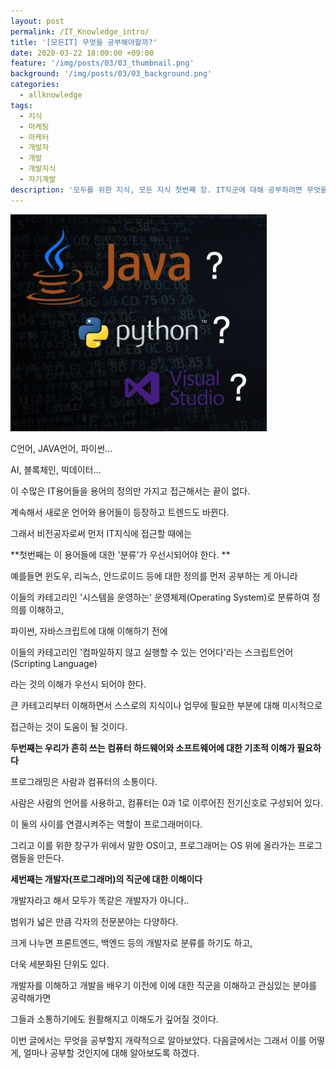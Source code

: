 ```yaml
---
layout: post
permalink: /IT_Knowledge_intro/
title: '[모든IT] 무엇을 공부해야할까?'
date: 2020-03-22 18:00:00 +09:00
feature: '/img/posts/03/03_thumbnail.png'
background: '/img/posts/03/03_background.png'
categories:
  - allknowledge
tags:
  - 지식
  - 마케팅
  - 마케터
  - 개발자
  - 개발
  - 개발지식
  - 자기계발
description: '모두를 위한 지식, 모든 지식 첫번째 장. IT직군에 대해 공부하려면 무엇을 공부해야할까?'
---
```


![language](/img/posts/03/1.png)

C언어, JAVA언어, 파이썬... 

AI, 블록체인, 빅데이터...

이 수많은 IT용어들을 용어의 정의만 가지고 접근해서는 끝이 없다.

계속해서 새로운 언어와 용어들이 등장하고 트렌드도 바뀐다.

그래서 비전공자로써 먼저 IT지식에 접근할 때에는 

**첫번째는 이 용어들에 대한 '분류'가 우선시되어야 한다. **

예를들면 윈도우, 리눅스, 안드로이드 등에 대한 정의를 먼저 공부하는 게 아니라

이들의 카테고리인 '시스템을 운영하는' 운영체제(Operating System)로 분류하여 정의를 이해하고,

파이썬, 자바스크립트에 대해 이해하기 전에 

이들의 카테고리인 '컴파일하지 않고 실행할 수 있는 언어다'라는 스크립트언어(Scripting Language)

라는 것의 이해가 우선시 되어야 한다. 

큰 카테고리부터 이해하면서 스스로의 지식이나 업무에 필요한 부분에 대해 미시적으로 

접근하는 것이 도움이 될 것이다.

**두번째는 우리가 흔히 쓰는 컴퓨터 하드웨어와 소프트웨어에 대한 기초적 이해가 필요하다**

프로그래밍은 사람과 컴퓨터의 소통이다.

사람은 사람의 언어를 사용하고, 컴퓨터는 0과 1로 이루어진 전기신호로 구성되어 있다.

이 둘의 사이를 연결시켜주는 역할이 프로그래머이다.

그리고 이를 위한 창구가 위에서 말한 OS이고, 프로그래머는 OS 위에 올라가는 프로그램들을 만든다.

**세번째는 개발자(프로그래머)의 직군에 대한 이해이다**

개발자라고 해서 모두가 똑같은 개발자가 아니다..

범위가 넓은 만큼 각자의 전문분야는 다양하다.

크게 나누면 프론트엔드, 백엔드 등의 개발자로 분류를 하기도 하고,

더욱 세분화된 단위도 있다. 

개발자를 이해하고 개발을 배우기 이전에 이에 대한 직군을 이해하고 관심있는 분야를 공략해가면 

그들과 소통하기에도 원활해지고 이해도가 깊어질 것이다.



이번 글에서는 무엇을 공부할지 개략적으로 알아보았다. 다음글에서는 그래서 이를 어떻게, 얼마나 공부할 것인지에 대해 알아보도록 하겠다.

